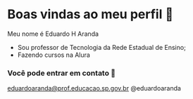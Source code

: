 # Boas vindas ao meu perfil 🤖

Meu nome é Eduardo H Aranda

- Sou professor de Tecnologia da Rede Estadual de Ensino;
- Fazendo cursos na Alura


### Você pode entrar em contato 📧
eduardoaranda@prof.educacao.sp.gov.br
@eduardoaranda



